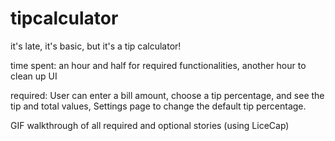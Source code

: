 # tipcalculator
it's late, it's basic, but it's a tip calculator!

time spent: an hour and half for required functionalities, another hour to clean up UI 

required: User can enter a bill amount, choose a tip percentage, and see the tip and total values, Settings page to change the default tip percentage.

GIF walkthrough of all required and optional stories (using LiceCap)
